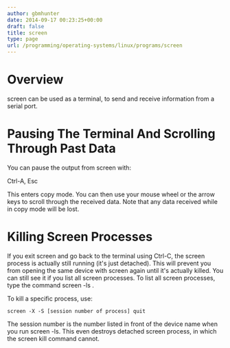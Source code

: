 ```yaml
---
author: gbmhunter
date: 2014-09-17 00:23:25+00:00
draft: false
title: screen
type: page
url: /programming/operating-systems/linux/programs/screen
---
```


# Overview

screen can be used as a terminal, to send and receive information from a serial port.

# Pausing The Terminal And Scrolling Through Past Data

You can pause the output from screen with:

Ctrl-A, Esc 

This enters copy mode. You can then use your mouse wheel or the arrow keys to scroll through the received data. Note that any data received while in copy mode will be lost.

# Killing Screen Processes

If you exit screen and go back to the terminal using Ctrl-C, the screen process is actually still running (it's just detached). This will prevent you from opening the same device with screen again until it's actually killed. You can still see it if you list all screen processes. To list all screen processes, type the command screen -ls .

To kill a specific process, use:
    
    screen -X -S [session number of process] quit

The session number is the number listed in front of the device name when you run screen -ls. This even destroys detached screen process, in which the screen kill command cannot.
